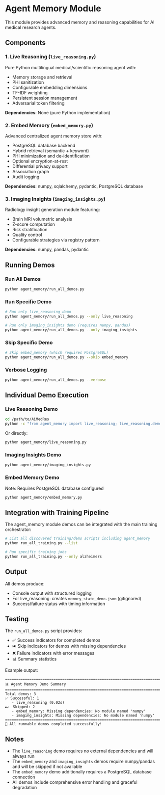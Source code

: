 # Agent Memory Module

This module provides advanced memory and reasoning capabilities for AI medical research agents.

## Components

### 1. Live Reasoning (`live_reasoning.py`)
Pure Python multilingual medical/scientific reasoning agent with:
- Memory storage and retrieval
- PHI sanitization
- Configurable embedding dimensions
- TF-IDF weighting
- Persistent session management
- Adversarial token filtering

**Dependencies**: None (pure Python implementation)

### 2. Embed Memory (`embed_memory.py`)
Advanced centralized agent memory store with:
- PostgreSQL database backend
- Hybrid retrieval (semantic + keyword)
- PHI minimization and de-identification
- Optional encryption-at-rest
- Differential privacy support
- Association graph
- Audit logging

**Dependencies**: numpy, sqlalchemy, pydantic, PostgreSQL database

### 3. Imaging Insights (`imaging_insights.py`)
Radiology insight generation module featuring:
- Brain MRI volumetric analysis
- Z-score computation
- Risk stratification
- Quality control
- Configurable strategies via registry pattern

**Dependencies**: numpy, pandas, pydantic

## Running Demos

### Run All Demos
```bash
python agent_memory/run_all_demos.py
```

### Run Specific Demo
```bash
# Run only live_reasoning demo
python agent_memory/run_all_demos.py --only live_reasoning

# Run only imaging_insights demo (requires numpy, pandas)
python agent_memory/run_all_demos.py --only imaging_insights
```

### Skip Specific Demo
```bash
# Skip embed_memory (which requires PostgreSQL)
python agent_memory/run_all_demos.py --skip embed_memory
```

### Verbose Logging
```bash
python agent_memory/run_all_demos.py --verbose
```

## Individual Demo Execution

### Live Reasoning Demo
```bash
cd /path/to/AiMedRes
python -c "from agent_memory import live_reasoning; live_reasoning.demo()"
```

Or directly:
```bash
python agent_memory/live_reasoning.py
```

### Imaging Insights Demo
```bash
python agent_memory/imaging_insights.py
```

### Embed Memory Demo
Note: Requires PostgreSQL database configured
```bash
python agent_memory/embed_memory.py
```

## Integration with Training Pipeline

The agent_memory module demos can be integrated with the main training orchestrator:

```bash
# List all discovered training/demo scripts including agent_memory
python run_all_training.py --list

# Run specific training jobs
python run_all_training.py --only alzheimers
```

## Output

All demos produce:
- Console output with structured logging
- For live_reasoning: creates `memory_state_demo.json` (gitignored)
- Success/failure status with timing information

## Testing

The `run_all_demos.py` script provides:
- ✅ Success indicators for completed demos
- ⏭️ Skip indicators for demos with missing dependencies
- ❌ Failure indicators with error messages
- 📊 Summary statistics

Example output:
```
================================================================================
📊 Agent Memory Demo Summary
================================================================================
Total demos: 3
✅ Successful: 1
   - live_reasoning (0.02s)
⏭  Skipped: 2
   - embed_memory: Missing dependencies: No module named 'numpy'
   - imaging_insights: Missing dependencies: No module named 'numpy'
================================================================================
🎉 All runnable demos completed successfully!
```

## Notes

- The `live_reasoning` demo requires no external dependencies and will always run
- The `embed_memory` and `imaging_insights` demos require numpy/pandas and will be skipped if not available
- The `embed_memory` demo additionally requires a PostgreSQL database connection
- All demos include comprehensive error handling and graceful degradation
